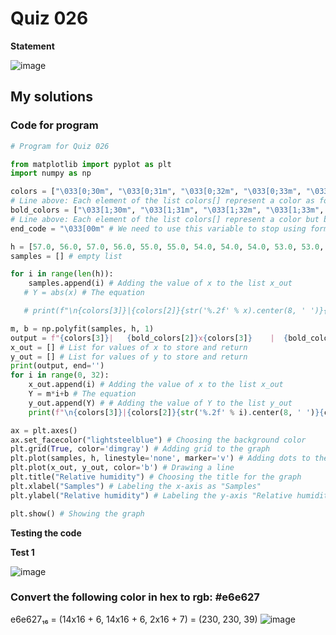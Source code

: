 # Quiz 026
**Statement**

![image](https://user-images.githubusercontent.com/111758436/202620578-9d3ab0fa-9a7f-4d99-bce3-0cf8a3e37e78.png)

## My solutions
### Code for program
```.py
# Program for Quiz 026

from matplotlib import pyplot as plt
import numpy as np

colors = ["\033[0;30m", "\033[0;31m", "\033[0;32m", "\033[0;33m", "\033[0;34m", "\033[0;35m", "\033[0;36m", "\033[0;37m"]
# Line above: Each element of the list colors[] represent a color as follows: black, red, green, yellow, blue, purple, cyan, white
bold_colors = ["\033[1;30m", "\033[1;31m", "\033[1;32m", "\033[1;33m", "\033[1;34m", "\033[1;35m", "\033[1;36m", "\033[1;37m"]
# Line above: Each element of the list colors[] represent a color but bold as follows: black, red, green, yellow, blue, purple, cyan, white
end_code = "\033[00m" # We need to use this variable to stop using formatting text (coloring in this code)

h = [57.0, 56.0, 57.0, 56.0, 55.0, 55.0, 54.0, 54.0, 54.0, 53.0, 53.0, 54.0, 53.0, 53.0, 52.0, 52.0, 51.0, 51.0, 51.0, 50.0, 50.0, 49.0, 50.0, 49.0, 49.0, 48.0, 49.0, 49.0, 48.0, 48.0, 48.0, 49.0]
samples = [] # empty list

for i in range(len(h)):
    samples.append(i) # Adding the value of x to the list x_out
   # Y = abs(x) # The equation

   # print(f"\n{colors[3]}|{colors[2]}{str('%.2f' % x).center(8, ' ')}{colors[3]}|{colors[1]}{str('%.2f' % Y).center(8, ' ')}{colors[3]}|", end='') # Printing the x and y, answer of the equation

m, b = np.polyfit(samples, h, 1)
output = f"{colors[3]}|   {bold_colors[2]}x{colors[3]}    |  {bold_colors[1]}y(x){colors[3]}  |" # Heading text
x_out = [] # List for values of x to store and return
y_out = [] # List for values of y to store and return
print(output, end='')
for i in range(0, 32):
    x_out.append(i) # Adding the value of x to the list x_out
    Y = m*i+b # The equation
    y_out.append(Y) # # Adding the value of Y to the list y_out
    print(f"\n{colors[3]}|{colors[2]}{str('%.2f' % i).center(8, ' ')}{colors[3]}|{colors[1]}{str('%.2f' % (round(Y, 2))).center(8, ' ')}{colors[3]}|", end='') # Printing the x and y, answer of the equation

ax = plt.axes()
ax.set_facecolor("lightsteelblue") # Choosing the background color
plt.grid(True, color='dimgray') # Adding grid to the graph
plt.plot(samples, h, linestyle='none', marker='v') # Adding dots to the graph
plt.plot(x_out, y_out, color='b') # Drawing a line
plt.title("Relative humidity") # Choosing the title for the graph
plt.xlabel("Samples") # Labeling the x-axis as "Samples"
plt.ylabel("Relative humidity") # Labeling the y-axis "Relative humidity"

plt.show() # Showing the graph
```
**Testing the code**

**Test 1**

![image](https://user-images.githubusercontent.com/111758436/202622492-b12ee2ef-df20-4555-8a7e-d880f01eef93.png)

### Convert the following color in hex to rgb: #e6e627
e6e627₁₆ = (14x16 + 6, 14x16 + 6, 2x16 + 7) = (230, 230, 39)
![image](https://user-images.githubusercontent.com/111758436/202627759-f171b3a3-2acf-496b-b555-bdc0c5c3ec8f.png)
